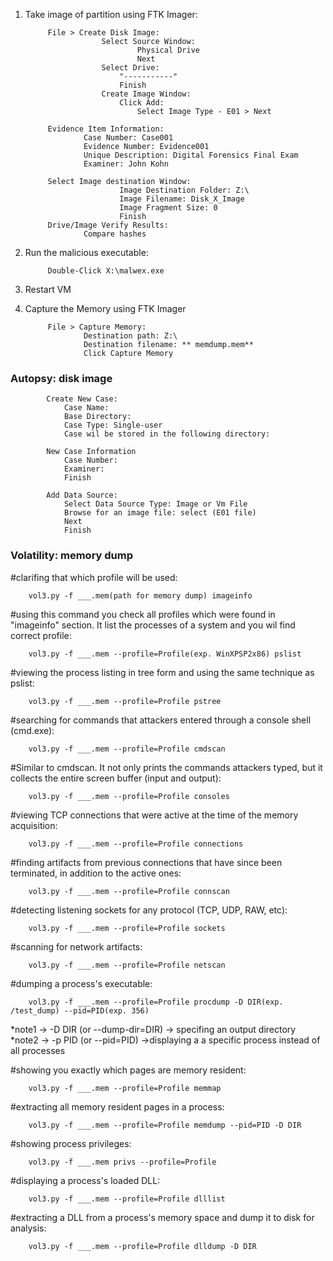 1. Take image of partition using FTK Imager:

			File > Create Disk Image:
						Select Source Window:
								Physical Drive
								Next
						Select Drive:
							"-----------" 
							Finish
						Create Image Window:
							Click Add:
								Select Image Type - E01 > Next
								
			Evidence Item Information:
					Case Number: Case001
					Evidence Number: Evidence001
					Unique Description: Digital Forensics Final Exam
					Examiner: John Kohn
					
			Select Image destination Window:
							Image Destination Folder: Z:\
							Image Filename: Disk_X_Image
							Image Fragment Size: 0
							Finish
			Drive/Image Verify Results:
					Compare hashes

2. Run the malicious executable:

			Double-Click X:\malwex.exe
3. Restart VM
4. Capture the Memory using FTK Imager

			File > Capture Memory:
					Destination path: Z:\
					Destination filename: ** memdump.mem**
					Click Capture Memory

### Autopsy: disk image
			Create New Case:
				Case Name:
				Base Directory:
				Case Type: Single-user
				Case wil be stored in the following directory:
			
			New Case Information
				Case Number:
				Examiner:
				Finish
				
			Add Data Source:
				Select Data Source Type: Image or Vm File
				Browse for an image file: select (E01 file)
				Next
				Finish
				
				
        

### Volatility: memory dump

#clarifing that which profile will be used:

		vol3.py -f ___.mem(path for memory dump) imageinfo

#using this command you check all profiles which were found in "imageinfo" section. It list the processes of a system and you wil find correct profile:

		vol3.py -f ___.mem --profile=Profile(exp. WinXPSP2x86) pslist 

#viewing the process listing in tree form and using the same technique as pslist:
		
		vol3.py -f ___.mem --profile=Profile pstree 

#searching  for commands that attackers entered through a console shell (cmd.exe):

		vol3.py -f ___.mem --profile=Profile cmdscan 

#Similar to cmdscan. It not only prints the commands attackers typed, but it collects the entire screen buffer (input and output):

		vol3.py -f ___.mem --profile=Profile consoles 

#viewing TCP connections that were active at the time of the memory acquisition:

		vol3.py -f ___.mem --profile=Profile connections 

#finding artifacts from previous connections that have since been terminated, in addition to the active ones:

		vol3.py -f ___.mem --profile=Profile connscan 

#detecting listening sockets for any protocol (TCP, UDP, RAW, etc):

		vol3.py -f ___.mem --profile=Profile sockets 

#scanning for network artifacts:

		vol3.py -f ___.mem --profile=Profile netscan 

#dumping a process's executable:

		vol3.py -f ___.mem --profile=Profile procdump -D DIR(exp. /test_dump) --pid=PID(exp. 356) 


 *note1 ->  -D DIR (or --dump-dir=DIR) -> specifing an output directory 
 *note2 -> -p PID (or --pid=PID) ->displaying a a specific process instead of all processes

#showing you exactly which pages are memory resident:

		vol3.py -f ___.mem --profile=Profile memmap 

#extracting all memory resident pages in a process:

		vol3.py -f ___.mem --profile=Profile memdump --pid=PID -D DIR

#showing process privileges:

		vol3.py -f ___.mem privs --profile=Profile 

#displaying a process's loaded DLL:

		vol3.py -f ___.mem --profile=Profile dlllist 

#extracting a DLL from a process's memory space and dump it to disk for analysis:
		
		vol3.py -f ___.mem --profile=Profile dlldump -D DIR 
